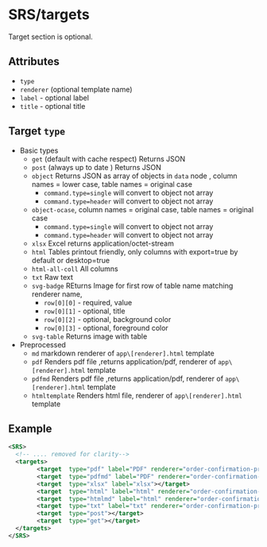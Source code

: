 # SRS/targets

Target section is optional.

## Attributes

- `type` 
- `renderer` (optional template name)
- `label` - optional label
- `title` - optional title

## Target `type`



- Basic types
  - `get` (default with cache respect) Returns JSON
  - `post` (always up to date ) Returns JSON
  - `object` Returns JSON as array of objects in `data` node , column names = lower case, table names = original case
    -  `command.type=single` will convert to object not array 
    -  `command.type=header` will convert to object not array 
  - `object-ocase`, column names = original case, table names = original case
    -  `command.type=single` will convert to object not array 
    -  `command.type=header` will convert to object not array 
  - `xlsx` Excel  returns application/octet-stream
  - `html` Tables printout friendly, only columns with  export=true by default or desktop=true 
  - `html-all-coll` All columns
  - `txt` Raw text 
  - `svg-badge` REturns Image for first row of table name matching renderer name, 
    - `row[0][0]` - required, value
    - `row[0][1]` - optional, title
    - `row[0][2]` - optional, background color
    - `row[0][3]` - optional, foreground color
  - `svg-table` Returns  image with table
- Preprocessed
  - `md` markdown renderer of `app\[renderer].html` template
  - `pdf` Renders pdf file ,returns application/pdf, renderer of `app\[renderer].html` template
  - `pdfmd` Renders pdf file ,returns application/pdf, renderer of `app\[renderer].html` template
  - `htmltemplate`   Renders html file, renderer of `app\[renderer].html` template


## Example

~~~ xml
<SRS>
  <!-- .... removed for clarity-->
  <targets>
        <target  type="pdf" label="PDF" renderer="order-confirmation-print"></target>
        <target  type="pdfmd" label="PDF" renderer="order-confirmation-print"></target>
        <target  type="xlsx" label="xlsx"></target>
        <target  type="html" label="html" renderer="order-confirmation-print"></target>
        <target  type="htmlmd" label="html" renderer="order-confirmation-print"></target>
        <target  type="txt" label="txt" renderer="order-confirmation-print"></target>
        <target  type="post"></target>
        <target  type="get"></target>
  </targets>
</SRS>
~~~

